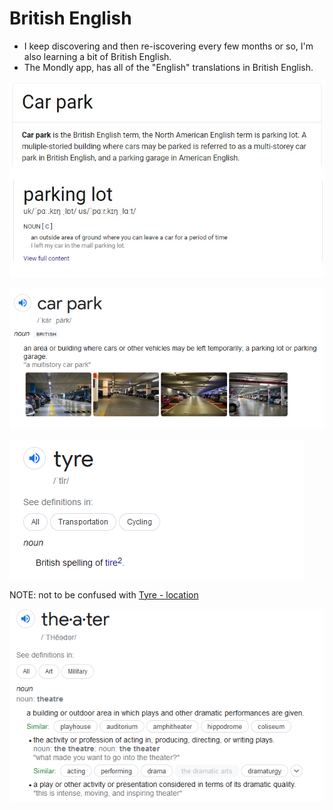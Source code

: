 # British English
* I keep discovering and then re-iscovering every few months or so, I'm also learning a bit of British English.  
* The Mondly app, has all of the "English" translations in British English.  


![Car Park vs. Parking lot](https://github.com/EO4wellness/T-I-L/blob/main/polyglot/images/british-english.jpg)

![Car Park vs. Parking Garage](https://github.com/EO4wellness/T-I-L/blob/main/polyglot/la-otra/British-English/car-park_parking-lot_parking-garage.png)

![Tyre vs. Tire](https://github.com/EO4wellness/T-I-L/blob/main/polyglot/la-otra/British-English/tyre_tire.png) 

NOTE: not to be confused with [Tyre - location](https://en.wikipedia.org/wiki/Tyre,_Lebanon)

![Theatre vs. Theater](https://github.com/EO4wellness/T-I-L/blob/main/polyglot/la-otra/British-English/theatre_theater.png)
 
